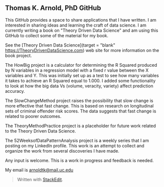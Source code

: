 ﻿

## Thomas K. Arnold, PhD GitHub
This GitHub provides a space to share applications that I have written.  I am interested in sharing ideas and learning the craft of data science.  I am currently writing a book on "Theory Driven Data Science" and am using this GitHub to collect some of the material for my book.

See the [Theory Driven Data Science](target = "blank" https://TheoryDrivenDataScience.com) web site for more information on the book project.

The HowBig project is a calculator for determining the R Squared produced by N variables in a regression model with a fixed r value between the X variables and Y.  This was initially set up as a test to see how many variables it takes to achieve an R Squared equal to 1.000.  I added some functionality to look at how the big data Vs (volume, veracity, variety) affect prediction accuracy.

The SlowChangeMethod project raises the possibility that slow change is more effective that fast change.  This is based on research on longitudinal sets of criminal offender risk scores. The data suggests that fast change is related to poorer outcomes.

The TheoryMethodPractice project is a placeholder for future work related to the Theory Driven Data Science.

The 52WeeksofDataPatternAnalysis project is a weekly series that I am posting on my LinkedIn profile.  This work is an attempt to collect and organize the work from several discoveries I have made.

Any input is welcome.  This is a work in progress and feedback is needed.

My email is [arnoldtk@mail.uc.edu](mailto:arnoldtk@mail.uc.edu)
> Written with [StackEdit](https://stackedit.io/).
